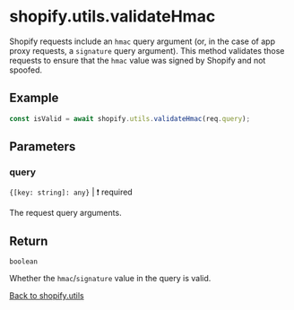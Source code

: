# shopify.utils.validateHmac

Shopify requests include an `hmac` query argument (or, in the case of app proxy requests, a `signature` query argument). This method validates those requests to ensure that the `hmac` value was signed by Shopify and not spoofed.

## Example

```ts
const isValid = await shopify.utils.validateHmac(req.query);
```

## Parameters

### query

`{[key: string]: any}` | :exclamation: required

The request query arguments.

## Return

`boolean`

Whether the `hmac`/`signature` value in the query is valid.

[Back to shopify.utils](./README.md)
